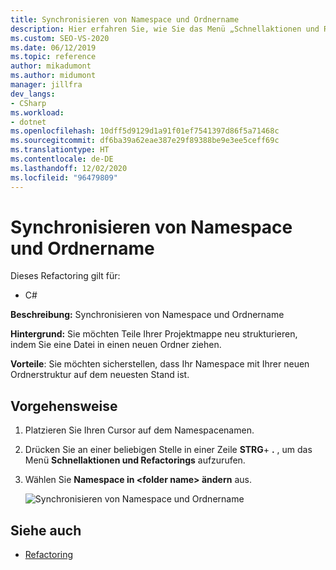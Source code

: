 ```yaml
---
title: Synchronisieren von Namespace und Ordnername
description: Hier erfahren Sie, wie Sie das Menü „Schnellaktionen und Refactorings...“ verwenden, um Namespaces mit Ordnernamen zu synchronisieren.
ms.custom: SEO-VS-2020
ms.date: 06/12/2019
ms.topic: reference
author: mikadumont
ms.author: midumont
manager: jillfra
dev_langs:
- CSharp
ms.workload:
- dotnet
ms.openlocfilehash: 10dff5d9129d1a91f01ef7541397d86f5a71468c
ms.sourcegitcommit: df6ba39a62eae387e29f89388be9e3ee5ceff69c
ms.translationtype: HT
ms.contentlocale: de-DE
ms.lasthandoff: 12/02/2020
ms.locfileid: "96479809"
---
```

# <a name="sync-namespace-and-folder-name"></a>Synchronisieren von Namespace und Ordnername

Dieses Refactoring gilt für:

- C#

**Beschreibung:** Synchronisieren von Namespace und Ordnername

**Hintergrund:** Sie möchten Teile Ihrer Projektmappe neu strukturieren, indem Sie eine Datei in einen neuen Ordner ziehen. 

**Vorteile**: Sie möchten sicherstellen, dass Ihr Namespace mit Ihrer neuen Ordnerstruktur auf dem neuesten Stand ist.

## <a name="how-to"></a>Vorgehensweise

1. Platzieren Sie Ihren Cursor auf dem Namespacenamen.
2. Drücken Sie an einer beliebigen Stelle in einer Zeile **STRG**+ **.** , um das Menü **Schnellaktionen und Refactorings** aufzurufen.
3. Wählen Sie **Namespace in \<folder name> ändern** aus.

   ![Synchronisieren von Namespace und Ordnername](media/sync-namespace-and-folder-name.png)

## <a name="see-also"></a>Siehe auch

- [Refactoring](../refactoring-in-visual-studio.md)
